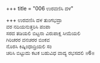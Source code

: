 +++
title = "006 ಉರವಣಿಸಿ ದಳ"

+++
ಉರವಣಿಸಿ ದಳ ತುಂಗಭದ್ರಾ  
ವರ ನದಿಯನುತ್ತರಿಸಿ ಪಂಪಾ  
ಸರದ ತಡಿಯಲಿ ಬಿಟ್ಟನಾ ವಿರುಪಾಕ್ಷ ಸೀಮೆಯಲಿ  
ಗಿರಿಚರರ ವನಚರರ ಬಿಂಕವ  
ನೊರಸಿ ಕಿಷ್ಕಿಂಧಾದ್ರಿಯಲಿ ಸಂ  
ಚರಿಸಿ ಬಿಟ್ಟುದು ಕಟಕ ಬಹುವಿಧ ವಾದ್ಯ ರಭಸದಲಿ     ॥6॥